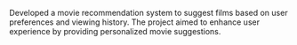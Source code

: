 Developed a movie recommendation system to suggest films based on user preferences and viewing history. The project aimed to enhance user experience by providing personalized movie suggestions.
